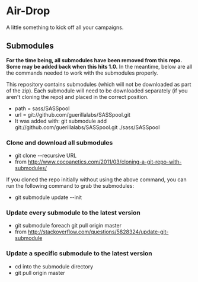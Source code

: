 # Air-Drop

A little something to kick off all your campaigns.

## Submodules

**For the time being, all submodules have been removed from this repo. Some may be added back when this hits 1.0.** In the meantime, below are all the commands needed to work with the submodules properly.

This repository contains submodules (which will not be downloaded as part of the zip). Each submodule will need to be downloaded separately (if you aren't cloning the repo) and placed in the correct position.

* path = sass/SASSpool
* url = git://github.com/guerillalabs/SASSpool.git
* It was added with: git submodule add git://github.com/guerillalabs/SASSpool.git ./sass/SASSpool

### Clone and download all submodules

* git clone --recursive URL
* from http://www.cocoanetics.com/2011/03/cloning-a-git-repo-with-submodules/

If you cloned the repo initially without using the above command, you can run the following command to grab the submodules:

* git submodule update --init

### Update every submodule to the latest version

* git submodule foreach git pull origin master
* from http://stackoverflow.com/questions/5828324/update-git-submodule

### Update a specific submodule to the latest version

* cd into the submodule directory
* git pull origin master